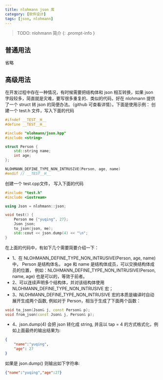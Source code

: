 ```yaml
---
title: nlohmann json 库
category: [软件设计]
tags: [json, nlohmann]
---
```


> TODO: nlohmann 简介
{: .prompt-info }

## 普通用法

省略

## 高级用法
在开发过程中存在一种情况，有时候需要把结构体和 json 相互转换，如果 json 字段较多，简直就是灾难，要写很多重复的、类似的代码，好在 nlohmann 提供了一个 struct 转 json 的简便办法。（github 可查看详情）。下面是使用示例：
创建一个 test.h 文件，写入下面的代码

```c++
#ifndef __TEST__H__
#define __TEST__H__

#include "nlohmann/json.hpp"
#include <string>

struct Person {
    std::string name;
    int age; 
};

NLOHMANN_DEFINE_TYPE_NON_INTRUSIVE(Person, age, name)
#endif // __TEST__H__
```

创建一个 test.cpp文件， 写入下面的代码

```c++
#include "test.h"
#include <iostream>

using Json = nlohmann::json;

void test() {
    Person me {"yuqing", 27};
    Json json;
    to_json(json, me);
    std::cout << json.dump(4) << "\n";
}
```
在上面的代码中，有如下几个需要简要介绍一下：
+ 1、在 NLOHMANN_DEFINE_TYPE_NON_INTRUSIVE(Person, age, name) 中， Person 是结构体名， age 和 name 是结构体成员，可以交换结构体成员的位置， 例如：NLOHMANN_DEFINE_TYPE_NON_INTRUSIVE(Person, name, age) 也是可以的，等效于前者。
+ 2、可以连续声明多个结构体，并对该结构体使用 NLOHMANN_DEFINE_TYPE_NON_INTRUSIVE 宏；
+ 3、NLOHMANN_DEFINE_TYPE_NON_INTRUSIVE 宏的本质是编译时自动展开生成两个函数, 例如对于 Person，相当于生成了下面两个函数：

```c++
void to_json(Json& j, const Person& p);
void from_json(const Json& j, Person& p);

```
+ 4、json.dump(4) 会把 json 转化成 string, 并且以 tap = 4 的方式格式化，例如上面最终的输出结果为:

```json
{
    "name":"yuqing",
    "age": 27
}
```
如果是 json.dump() 则输出如下字符串:

```json
{"name":"yuqing","age":27}

```